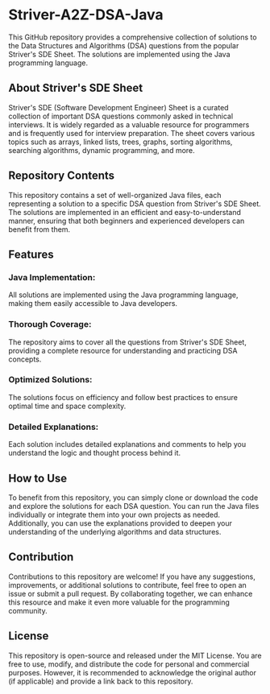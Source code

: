# Striver-A2Z-DSA-Java
This GitHub repository provides a comprehensive collection of solutions to the Data Structures and Algorithms (DSA) questions from the popular Striver's SDE Sheet. The solutions are implemented using the Java programming language.

## About Striver's SDE Sheet
Striver's SDE (Software Development Engineer) Sheet is a curated collection of important DSA questions commonly asked in technical interviews. It is widely regarded as a valuable resource for programmers and is frequently used for interview preparation. The sheet covers various topics such as arrays, linked lists, trees, graphs, sorting algorithms, searching algorithms, dynamic programming, and more.

## Repository Contents
This repository contains a set of well-organized Java files, each representing a solution to a specific DSA question from Striver's SDE Sheet. The solutions are implemented in an efficient and easy-to-understand manner, ensuring that both beginners and experienced developers can benefit from them.

## Features
### Java Implementation:
All solutions are implemented using the Java programming language, making them easily accessible to Java developers.
### Thorough Coverage:
The repository aims to cover all the questions from Striver's SDE Sheet, providing a complete resource for understanding and practicing DSA concepts.
### Optimized Solutions:
The solutions focus on efficiency and follow best practices to ensure optimal time and space complexity.
### Detailed Explanations:
Each solution includes detailed explanations and comments to help you understand the logic and thought process behind it.

## How to Use
To benefit from this repository, you can simply clone or download the code and explore the solutions for each DSA question. You can run the Java files individually or integrate them into your own projects as needed. Additionally, you can use the explanations provided to deepen your understanding of the underlying algorithms and data structures.

## Contribution
Contributions to this repository are welcome! If you have any suggestions, improvements, or additional solutions to contribute, feel free to open an issue or submit a pull request. By collaborating together, we can enhance this resource and make it even more valuable for the programming community.

## License
This repository is open-source and released under the MIT License. You are free to use, modify, and distribute the code for personal and commercial purposes. However, it is recommended to acknowledge the original author (if applicable) and provide a link back to this repository.
